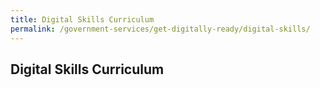 ```yaml
---
title: Digital Skills Curriculum
permalink: /government-services/get-digitally-ready/digital-skills/
---
```


## Digital Skills Curriculum

